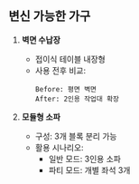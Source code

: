 ## 변신 가능한 가구  
1. **벽면 수납장**  
   - 접이식 테이블 내장형  
   - 사용 전후 비교:  
     ```  
     Before: 평면 벽면  
     After: 2인용 작업대 확장  
     ```  

2. **모듈형 소파**  
   - 구성: 3개 블록 분리 가능  
   - 활용 시나리오:  
     - 일반 모드: 3인용 소파  
     - 파티 모드: 개별 좌석 3개
